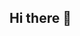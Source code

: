 ## Hi there 👋

<!--
**maxgav13/maxgav13** is a ✨ _special_ ✨ repository because its `README.md` (this file) appears on your GitHub profile.

Here are some ideas to get you started:

- 🔭 I’m currently working on stats applied in geosciences (geology), soil and rock mechancis
- 🌱 I’m currently learning about AI
- 👯 I’m looking to collaborate on any project(s) that involve coding and geology
- 💬 Ask me about stats, soil and rock mechanics
- 😄 Pronouns: he/him
- ⚡ Fun fact: love football and tennis
-->
